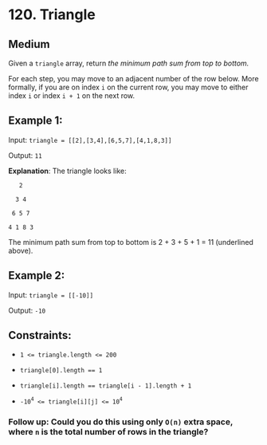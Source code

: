 # 120. Triangle

## Medium

Given a `triangle` array, return _the minimum path sum from top to bottom._

For each step, you may move to an adjacent number of the row below. More formally, if you are on index `i` on the current row, you may move to either index `i` or index `i + 1` on the next row.

## Example 1:

Input: `triangle = [[2],[3,4],[6,5,7],[4,1,8,3]]`

Output: `11`

**Explanation**: The triangle looks like:

```
   2

  3 4

 6 5 7

4 1 8 3
```

The minimum path sum from top to bottom is 2 + 3 + 5 + 1 = 11 (underlined above).

## Example 2:

Input: `triangle = [[-10]]`

Output: `-10`

## Constraints:

- `1 <= triangle.length <= 200`

- `triangle[0].length == 1`

- `triangle[i].length == triangle[i - 1].length + 1`

- `-10`<sup>`4`</sup>` <= triangle[i][j] <= 10`<sup>`4`</sup>

### Follow up: Could you do this using only `O(n)` extra space, where `n` is the total number of rows in the triangle?
